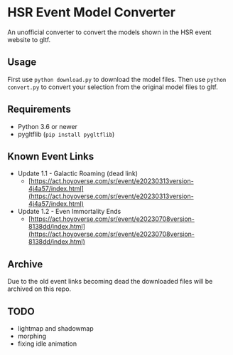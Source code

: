 # HSR Event Model Converter

An unofficial converter to convert the models shown in the HSR event website to gltf.

## Usage

First use `python download.py` to download the model files.
Then use `python convert.py` to convert your selection from the original model files to gltf.

## Requirements

- Python 3.6 or newer
- pygltflib (`pip install pygltflib`)

## Known Event Links

- Update 1.1 - Galactic Roaming (dead link)
  - [https://act.hoyoverse.com/sr/event/e20230313version-4j4a57/index.html](https://act.hoyoverse.com/sr/event/e20230313version-4j4a57/index.html)
- Update 1.2 - Even Immortality Ends
  - [https://act.hoyoverse.com/sr/event/e20230708version-8138dd/index.html](https://act.hoyoverse.com/sr/event/e20230708version-8138dd/index.html)

## Archive

Due to the old event links becoming dead the downloaded files will be archived on this repo.

## TODO

- lightmap and shadowmap
- morphing
- fixing idle animation
